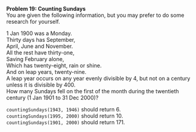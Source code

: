 **Problem 19: Counting Sundays**  
You are given the following information, but you may prefer to do some research for yourself.  

1 Jan 1900 was a Monday.  
Thirty days has September,  
April, June and November.  
All the rest have thirty-one,  
Saving February alone,  
Which has twenty-eight, rain or shine.  
And on leap years, twenty-nine.  
A leap year occurs on any year evenly divisible by 4, but not on a century unless it is divisible by 400.  
How many Sundays fell on the first of the month during the twentieth century (1 Jan 1901 to 31 Dec 2000)?  

`countingSundays(1943, 1946)` should return 6.  
`countingSundays(1995, 2000)` should return 10.  
`countingSundays(1901, 2000)` should return 171. 